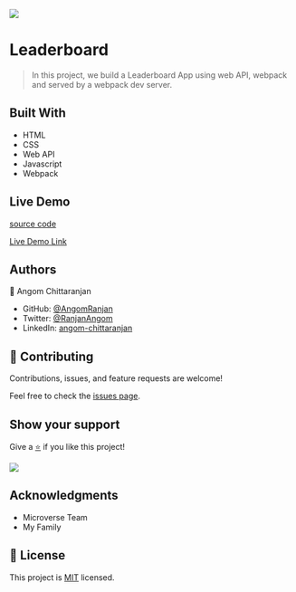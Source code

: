 [![](https://img.shields.io/badge/Micronaut-Angom%20Chittaranjan-blue)](https://github.com/AngomRanjan)

# Leaderboard

> In this project, we build a Leaderboard App using web API, webpack and served by a webpack dev server.

## Built With

- HTML
- CSS
- Web API
- Javascript
- Webpack

## Live Demo
[source code](git@github.com:AngomRanjan/leaderboard.git)

[Live Demo Link](https://angomranjan.github.io/leaderboard/dist/index.html)

## Authors

👤 Angom Chittaranjan

- GitHub: [@AngomRanjan](https://github.com/AngomRanjan)
- Twitter: [@RanjanAngom](https://twitter.com/RanjanAngom)
- LinkedIn: [angom-chittaranjan](https://linkedin.com/in/angom-chittaranjan)

## 🤝 Contributing

Contributions, issues, and feature requests are welcome!

Feel free to check the [issues page](https://github.com/AngomRanjan/leaderboard/issues).

## Show your support

Give a [⭐️](https://github.com/AngomRanjan/leaderboard/stargazers) if you like this project!

![](https://img.shields.io/twitter/follow/RanjanAngom?style=social)

## Acknowledgments
- Microverse Team
- My Family

## 📝 License

This project is [MIT](LICENSE) licensed.
